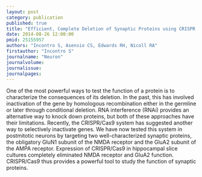 ```yaml
---
layout: post
category: publication
published: true
title: "Efficient, Complete Deletion of Synaptic Proteins using CRISPR."
date: 2014-08-26 12:00:00
pmid: 25155957
authors: "Incontro S, Asensio CS, Edwards RH, Nicoll RA"
firstauthor: "Incontro S"
journalname: "Neuron"
journalvolume: 
journalissue: 
journalpages: 
---
```


One of the most powerful ways to test the function of a protein is to characterize the consequences of its deletion. In the past, this has involved inactivation of the gene by homologous recombination either in the germline or later through conditional deletion. RNA interference (RNAi) provides an alternative way to knock down proteins, but both of these approaches have their limitations. Recently, the CRISPR/Cas9 system has suggested another way to selectively inactivate genes. We have now tested this system in postmitotic neurons by targeting two well-characterized synaptic proteins, the obligatory GluN1 subunit of the NMDA receptor and the GluA2 subunit of the AMPA receptor. Expression of CRISPR/Cas9 in hippocampal slice cultures completely eliminated NMDA receptor and GluA2 function. CRISPR/Cas9 thus provides a powerful tool to study the function of synaptic proteins.

